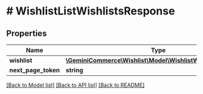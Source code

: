 # # WishlistListWishlistsResponse


## Properties


Name | Type | Description | Notes
------------ | ------------- | ------------- | -------------
**wishlist**| [**\GeminiCommerce\Wishlist\Model\WishlistWishlistResponse[]**](WishlistWishlistResponse.md) |   | [optional]
**next_page_token**| **string** |   | [optional]


[[Back to Model list]](../../README.md#models) [[Back to API list]](../../README.md#endpoints) [[Back to README]](../../README.md)